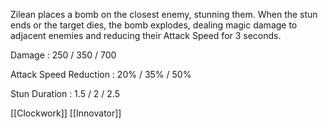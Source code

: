 Zilean places a bomb on the closest enemy, stunning them. When the stun ends or the target dies, the bomb explodes, dealing magic damage to adjacent enemies and reducing their Attack Speed for 3 seconds.

Damage : 250 / 350 / 700

Attack Speed Reduction : 20% / 35% / 50%

Stun Duration : 1.5 / 2 / 2.5

[[Clockwork]]
[[Innovator]]
